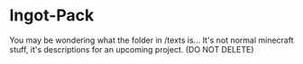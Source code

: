 # Ingot-Pack

You may be wondering what the folder in /texts is... It's not normal minecraft stuff, it's descriptions for an upcoming project. (DO NOT DELETE)
